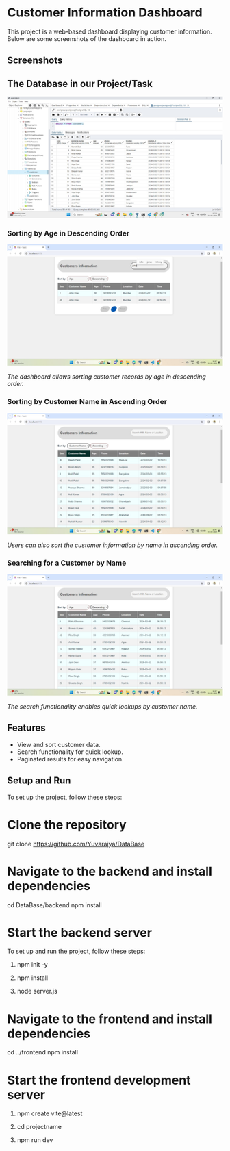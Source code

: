 # Customer Information Dashboard

This project is a web-based dashboard displaying customer information. Below are some screenshots of the dashboard in action.

## Screenshots

## The Database in our Project/Task
![ PostgreSQL Data](https://github.com/Yuvarajya/DataBase/blob/main/Images_Results/yuv_data.jpg)


### Sorting by Age in Descending Order
![Sorting by Age](https://github.com/Yuvarajya/DataBase/blob/main/Images_Results/yuv1.jpg)

*The dashboard allows sorting customer records by age in descending order.*

### Sorting by Customer Name in Ascending Order
![Sorting by Customer Name](https://github.com/Yuvarajya/DataBase/blob/main/Images_Results/yuv2.jpg)

*Users can also sort the customer information by name in ascending order.*

### Searching for a Customer by Name
![Searching by Name](https://github.com/Yuvarajya/DataBase/blob/main/Images_Results/yuv5.jpg)

*The search functionality enables quick lookups by customer name.*

## Features

- View and sort customer data.
- Search functionality for quick lookup.
- Paginated results for easy navigation.

## Setup and Run

To set up the project, follow these steps:


# Clone the repository
git clone https://github.com/Yuvarajya/DataBase

# Navigate to the backend and install dependencies
cd DataBase/backend
npm install

# Start the backend server

To set up and run the project, follow these steps:

1. npm init -y

2. npm install

4. node server.js

# Navigate to the frontend and install dependencies
cd ../frontend
npm install

# Start the frontend development server


1. npm create vite@latest

2. cd projectname

3. npm run dev





